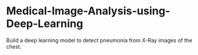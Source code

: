 # Medical-Image-Analysis-using-Deep-Learning
Build a deep learning model to detect pneumonia from X-Ray images of the chest.
